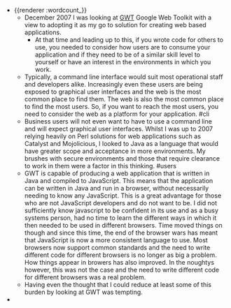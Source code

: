 - {{renderer :wordcount_}}
	- December 2007 I was looking at [GWT](http://code.google.com/webtoolkit/overview.html) Google Web Toolkit with a view to adopting it as my go to solution for creating web based applications.
		- At that time and leading up to this, if you wrote code for others to use, you needed to consider how users are to consume your application and if they need to be of a similar skill level to yourself or have an interest in the environments in which you work.
	- Typically, a command line interface would suit most operational staff and developers alike. Increasingly even these users are being exposed to graphical user interfaces and the web is the most common place to find them. The web is also the most common place to find the most users. So, if you want to reach the most users, you need to consider the web as a platform for your application. #cli
	- Business users will not even want to have to use a command line and will expect graphical user interfaces. Whilst I was up to 2007 relying heavily on Perl solutions for web applications such as Catalyst and Mojolicious, I looked to Java as a language that would have greater scope and acceptance in more environments. My brushes with secure environments and those that require clearance to work in them were a factor in this thinking. #users
	- GWT is capable of producing a web application that is written in Java and compiled to JavaScript. This means that the application can be written in Java and run in a browser, without necessarily needing to know any JavaScript. This is a great advantage for those who are not JavaScript developers and do not want to be. I did not sufficiently know javascript to be confident in its use and as a busy systems person, had no time to learn the different ways in which it then needed to be used in different browsers. Time moved things on though and since this time, the end of the browser wars has meant that JavaScript is now a more consistent language to use. Most browsers now support common standards and the need to write different code for different browsers is no longer as big a problem. How things appear in browers has also improved. In the noughtys however, this was not the case and the need to write different code for different browsers was a real problem.
	- Having even the thought that I could reduce at least some of this burden by looking at GWT was tempting.
-